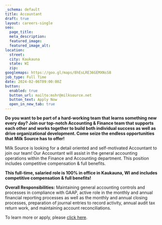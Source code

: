 ```yaml
---
_schema: default
title: Accountant
draft: true
layout: careers-single
seo:
  page_title:
  meta_description:
  featured_image:
  featured_image_alt:
location:
  street:
  city: Kaukauna
  state: WI
  zip:
googlemaps: https://goo.gl/maps/8hEsLRE36GEMXNsS8
job_type: Full Time
date: 2024-02-06T09:00:00Z
button:
  enabled: true
  button_url: mailto:mshr@milksource.net
  button_text: Apply Now
  open_in_new_tab: true
---
```

**Do you want to be part of a hard-working team that learns something new every day? Join our top-notch Accounting & Finance team that supports each other and works together to build both individual success as well as drive organizational development. Come seize the endless opportunities that Milk Source has to offer!**

Milk Source is looking for a detail oriented and self-motivated Accountant to join our team! Our Accountant will assist in the general accounting operations within the Finance and Accounting department. This position includes competitive compensation & full benefits.

**This full-time, salaried role is 100% in office in Kaukauna, WI and includes competitive compensation & full benefits!**

**Overall Responsibilities:** Maintaining general accounting controls and processes in compliance with GAAP, active role in the monthly and annual financial reporting processes as well as the monthly and annual closing processes, preparation of journal entries to record activity, annual audit tax return work, and maintaining account reconciliations.

To learn more or apply, please <a target="_blank" rel="noopener noreferrer nofollow" href="https://www.indeed.com/job/accountant-f5dfc2d22e809c7e">click here</a>.